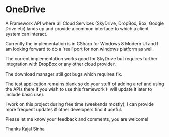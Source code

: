 OneDrive
========

A Framework API where all Cloud Services (SkyDrive, DropBox, Box, Google Drive etc) lands up and provide a common interface to which a client system can interact.


Currently the implementation is in CSharp for Windows 8 Modern UI and I am looking forward to do a 'real' port for non windows platform as well. 

The current implementation works good for SkyDrive but requires further integration with DropBox or any other cloud provider.

The download manager still got bugs which requires fix.

The test application remains blank so do your stuff of adding a ref and using the APIs there if you wish to use this framework (I will update it later to include basic use).

I work on this project during free time (weekends mostly), I can provide more frequent updates if other developers find it useful.

Please let me know your feedback and comments, you are welcome!

Thanks
Kajal Sinha
